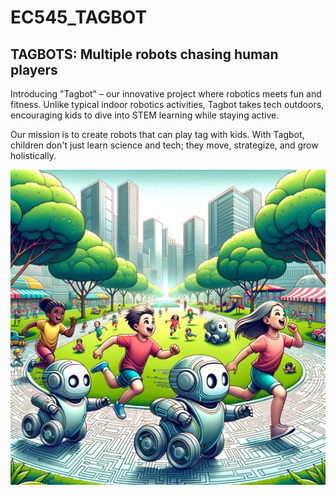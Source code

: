 # EC545_TAGBOT
## TAGBOTS: Multiple robots chasing human players

Introducing "Tagbot" – our innovative project where robotics meets fun and fitness. Unlike typical indoor robotics activities, Tagbot takes tech outdoors, encouraging kids to dive into STEM learning while staying active.

Our mission is to create robots that can play tag with kids. With Tagbot, children don't just learn science and tech; they move, strategize, and grow holistically.

![An image of robots and kids playing the game of tag in a park.](/images/tagbots.png)